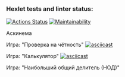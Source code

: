 ### Hexlet tests and linter status:
[![Actions Status](https://github.com/WIZIRAT/python-project-49/actions/workflows/hexlet-check.yml/badge.svg)](https://github.com/WIZIRAT/python-project-49/actions)
[![Maintainability](https://api.codeclimate.com/v1/badges/129b114f4a64de41ae20/maintainability)](https://codeclimate.com/github/WIZIRAT/python-project-49/maintainability)

Аскинема

Игра: "Проверка на чётность"
[![asciicast](https://asciinema.org/a/VCM5N3OliF5vxXpgk1HHB7mL3.svg)](https://asciinema.org/a/VCM5N3OliF5vxXpgk1HHB7mL3)

Игра: "Калькулятор"
[![asciicast](https://asciinema.org/a/ljTfbXIqPMO2uqUpYD4chVLF3.svg)](https://asciinema.org/a/ljTfbXIqPMO2uqUpYD4chVLF3)


Игра: "Наибольший общий делитель (НОД)"
